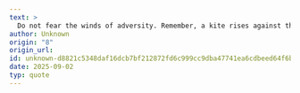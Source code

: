 ```yaml
---
text: >
  Do not fear the winds of adversity. Remember, a kite rises against the wind rather than with it.
author: Unknown
origin: "8"
origin_url: 
id: unknown-d8821c5348daf16dcb7bf212872fd6c999cc9dba47741ea6cdbeed64f6bbaa92
date: 2025-09-02
typ: quote
---
```

